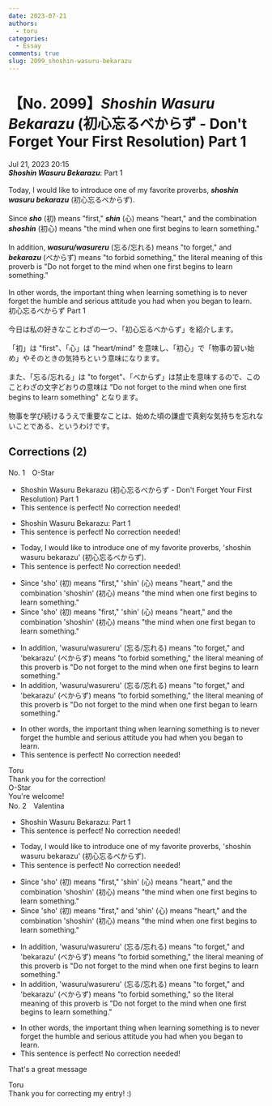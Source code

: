 ```yaml
---
date: 2023-07-21
authors:
  - toru
categories:
  - Essay
comments: true
slug: 2099_shoshin-wasuru-bekarazu
---
```


# 【No. 2099】<strong><em>Shoshin Wasuru Bekarazu</strong></em> (初心忘るべからず - Don't Forget Your First Resolution) Part 1
<div class="date">Jul 21, 2023 20:15</div>
<div id="post"><div id="body_show_ori">
<strong><em>Shoshin Wasuru Bekarazu</strong></em>: Part 1<br/><br/>Today, I would like to introduce one of my favorite proverbs, <strong><em>shoshin wasuru bekarazu</em></strong> (初心忘るべからず).<br/><br/>Since <strong><em>sho</em></strong> (初) means "first," <strong><em>shin</em></strong> (心) means "heart," and the combination <strong><em>shoshin</em></strong> (初心) means "the mind when one first begins to learn something."<br/><br/>In addition, <strong><em>wasuru/wasureru</em></strong> (忘る/忘れる) means "to forget," and <strong><em>bekarazu</em></strong> (べからず) means "to forbid something," the literal meaning of this proverb is "Do not forget to the mind when one first begins to learn something."<br/><br/>In other words, the important thing when learning something is to never forget the humble and serious attitude you had when you began to learn.
</div></div>

<!-- more -->

<div id="post_ja"><div id="body_show_mo">
初心忘るべからず Part 1<br/><br/>今日は私の好きなことわざの一つ、「初心忘るべからず」を紹介します。<br/><br/>「初」は "first"、「心」は "heart/mind" を意味し、「初心」で「物事の習い始め」やそのときの気持ちという意味になります。<br/><br/>また、「忘る/忘れる」は "to forget"、「べからず」は禁止を意味するので、このことわざの文字どおりの意味は "Do not forget to the mind when one first begins to learn something" となります。<br/><br/>物事を学び続けるうえで重要なことは、始めた頃の謙虚で真剣な気持ちを忘れないことである、というわけです。
</div></div>

## Corrections (2)
<div id="block"><div class="first_name"> No. 1　<span class="just_name">O-Star</span></div><div id="block2">
<ul class="correction_field">
<li class="incorrect">Shoshin Wasuru Bekarazu (初心忘るべからず - Don't Forget Your First Resolution) Part 1</li>
<li class="corrected perfect">This sentence is perfect! No correction needed!</li>
</ul>
<ul class="correction_field">
<li class="incorrect">Shoshin Wasuru Bekarazu: Part 1</li>
<li class="corrected perfect">This sentence is perfect! No correction needed!</li>
</ul>
<ul class="correction_field">
<li class="incorrect">Today, I would like to introduce one of my favorite proverbs, 'shoshin wasuru bekarazu' (初心忘るべからず).</li>
<li class="corrected perfect">This sentence is perfect! No correction needed!</li>
</ul>
<ul class="correction_field">
<li class="incorrect">Since 'sho' (初) means "first," 'shin' (心) means "heart," and the combination 'shoshin' (初心) means "the mind when one first begins to learn something."</li>
<li class="corrected correct">
Since 'sho' (初) means "first," 'shin' (心) means "heart," and the combination 'shoshin' (初心) means "the mind when one first <span class="f_bold">began</span> to learn something."
</li>
</ul>
<ul class="correction_field">
<li class="incorrect">In addition, 'wasuru/wasureru' (忘る/忘れる) means "to forget," and 'bekarazu' (べからず) means "to forbid something," the literal meaning of this proverb is "Do not forget to the mind when one first begins to learn something."</li>
<li class="corrected correct">
In addition, 'wasuru/wasureru' (忘る/忘れる) means "to forget," and 'bekarazu' (べからず) means "to forbid something," the literal meaning of this proverb is "Do not forget <span class="sline"><span class="f_red">to</span></span> the mind when one first <span class="f_bold">began </span>to learn something."
</li>
</ul>
<ul class="correction_field">
<li class="incorrect">In other words, the important thing when learning something is to never forget the humble and serious attitude you had when you began to learn.</li>
<li class="corrected perfect">This sentence is perfect! No correction needed!</li>
</ul>
</div><div class="name"><span class="just_name">Toru</span><br>
Thank you for the correction!
</div>
<div class="name"><span class="just_name">O-Star</span><br>
You're welcome!
</div>
</div>
<div id="block"><div class="first_name"> No. 2　<span class="just_name">Valentina</span></div><div id="block2">
<ul class="correction_field">
<li class="incorrect">Shoshin Wasuru Bekarazu: Part 1</li>
<li class="corrected perfect">This sentence is perfect! No correction needed!</li>
</ul>
<ul class="correction_field">
<li class="incorrect">Today, I would like to introduce one of my favorite proverbs, 'shoshin wasuru bekarazu' (初心忘るべからず).</li>
<li class="corrected perfect">This sentence is perfect! No correction needed!</li>
</ul>
<ul class="correction_field">
<li class="incorrect">Since 'sho' (初) means "first," 'shin' (心) means "heart," and the combination 'shoshin' (初心) means "the mind when one first begins to learn something."</li>
<li class="corrected correct">
Since 'sho' (初) means "first," <span class="f_blue">and</span> 'shin' (心) means "heart," <span class="sline">and </span>the combination 'shoshin' (初心) means "the mind when one first begins to learn something."
</li>
</ul>
<ul class="correction_field">
<li class="incorrect">In addition, 'wasuru/wasureru' (忘る/忘れる) means "to forget," and 'bekarazu' (べからず) means "to forbid something," the literal meaning of this proverb is "Do not forget to the mind when one first begins to learn something."</li>
<li class="corrected correct">
In addition, 'wasuru/wasureru' (忘る/忘れる) means "to forget," and 'bekarazu' (べからず) means "to forbid something," <span class="f_blue">so</span> the literal meaning of this proverb is "Do not forget <span class="sline">to </span>the mind when one first begins to learn something."
</li>
</ul>
<ul class="correction_field">
<li class="incorrect">In other words, the important thing when learning something is to never forget the humble and serious attitude you had when you began to learn.</li>
<li class="corrected perfect">This sentence is perfect! No correction needed!</li>
</ul>
<p class="comment_small">
 That's a great message
</p>

</div><div class="name"><span class="just_name">Toru</span><br>
Thank you for correcting my entry! :)
</div>
</div>
